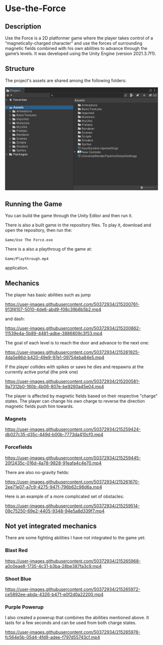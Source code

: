 # Use-the-Force

## Description

Use the Force is a 2D platformer game where the player takes control of a “magnetically-charged character” and use the forces of surrounding magnetic fields combined with his own abilities to advance through the game’s levels. It was developed using the Unity Engine (version 2021.3.7f1).

## Structure

The project's assets are shared among the following folders:

<img title="Project" alt="Alt text" src="./README_stuff/Project.png">

## Running the Game

You can build the game through the Unity Editor and then run it.

There is also a built game in the repository files. To play it, download and open the repository, then run the:

`Game/Use The Force.exe`

There is a also a playthroug of the game at:

`Game/Playthrough.mp4`

application.

## Mechanics

The player has basic abilities such as jump 

https://user-images.githubusercontent.com/50372934/215200761-913f4107-5010-4de6-abd9-f08c39b6b5b2.mp4

and dash:

https://user-images.githubusercontent.com/50372934/215200862-11539e4a-5b89-4481-adbe-3886809c3f53.mp4

The goal of each level is to reach the door and advance to the next one:

https://user-images.githubusercontent.com/50372934/215261925-4da5e86d-b420-49e9-97e1-09754eba84e5.mp4

If the player collides with spikes or saws he dies and respawns at the currently active portal (the pink one)

https://user-images.githubusercontent.com/50372934/215200581-9a7312b0-160b-4b06-807e-be9260a45e04.mp4

The player is affected by magnetic fields based on their respective "charge" states. The player can change his own charge to reverse the direction magnetic fields push him towards.

### Magnets

https://user-images.githubusercontent.com/50372934/215259424-db027c35-d35c-449d-b00b-7773da410cf0.mp4

### Forcefields

https://user-images.githubusercontent.com/50372934/215259445-20f2435c-016d-4a78-9828-91eafa4c4e70.mp4

There are also no-gravity fields:

https://user-images.githubusercontent.com/50372934/215261670-2ee71e07-a7c9-4275-947f-796b62c98d6a.mp4

Here is an example of a more complicated set of obstacles:

https://user-images.githubusercontent.com/50372934/215259514-09c75250-69e2-4405-9348-94e5a8d339f7.mp4

## Not yet integrated mechanics

There are some fighting abilities I have not integrated to the game yet:

### Blast Red

https://user-images.githubusercontent.com/50372934/215265968-a0c0eae8-1735-4c31-b3ba-28be387fa3c9.mp4

### Shoot Blue

https://user-images.githubusercontent.com/50372934/215265972-ce5892ee-abda-4326-b471-e0f2d0a22200.mp4

### Purple Powerup

I also created a powerup that combines the abilities mentioned above. It lasts for a few seconds and can be used from both charge states.

https://user-images.githubusercontent.com/50372934/215265976-fc564e5b-05d4-4fd9-adee-f797d55743cf.mp4
